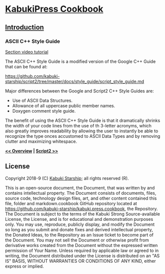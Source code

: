# [KabukiPress Cookbook](../readme.md)

## [Introduction](./readme.md)

### ASCII C++ Style Guide

[Section video tutorial](https://www.youtube.com/channel/UCS2vQG4gUE3vXWV_K9XScQw)

The ASCII C++ Style Guide is a modified version of the Google C++ Guide that can be found at:

[https://github.com/kabuki-starship/script2/tree/master/docs/style_guide/script_style_guide.md
](https://github.com/kabuki-starship/script2/tree/master/docs/style_guide/script_style_guide.md
)

Major differences between the Google and Script2 C++ Style Guides are:

* Use of ASCII Data Structures.
* Allowance of all uppercase public member names.
* Doxygen comment style guide.

The benefit of using the ASCII C++ Style Guide is that it dramatically shrinks the width of your code lines from the use of th 3-letter acronyms, which also greatly improves readability by allowing the user to instantly be able to recognize the type onces accustomed to ASCII Data Types and by removing clutter and maximizing whitespace.

**[<< Overview](./readme.md) | [Script2 >>](../script2/readme.md)**

## License

Copyright 2018-9 (C) [Kabuki Starship](https://kabukistarship.com); all rights reserved (R).

This is an open-source document, the Document, that was written by and contains intellectual property. The Document consists of documents, files, source code, technology design files, art, and other content contained this file, folder and markdown.cookbook GitHub repository located at <https://github.com/kabuki-starship/kabuki.press.cookbook>, the Repository. The Document is subject to the terms of the Kabuki Strong Source-available License, the License, and is for educational and demonstration purposes only. You may use, reproduce, publicly display, and modify the Document so long as you submit and donate fixes and derived intellectual property, the Donated Ideas, to the Repository as an Issue ticket to become part of the Document. You may not sell the Document or otherwise profit from derivative works created from the Document without the expressed written permission of Your Name. Unless required by applicable law or agreed to in writing, the Document distributed under the License is distributed on an "AS IS" BASIS, WITHOUT WARRANTIES OR CONDITIONS OF ANY KIND, either express or implied.
